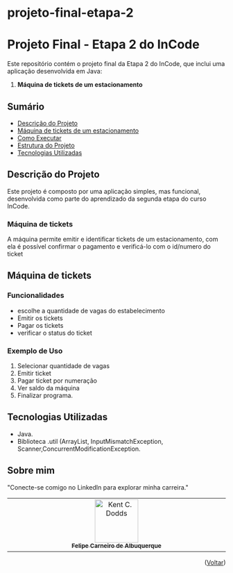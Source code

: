 # projeto-final-etapa-2
# Projeto Final - Etapa 2 do InCode

Este repositório contém o projeto final da Etapa 2 do InCode, que inclui uma aplicação desenvolvida em Java:

1. **Máquina de tickets de um estacionamento**

## Sumário

- [Descrição do Projeto](#descrição-do-projeto)
- [Máquina de tickets de um estacionamento](#Máquina-de-tickets)
- [Como Executar](#como-executar)
- [Estrutura do Projeto](#estrutura-do-projeto)
- [Tecnologias Utilizadas](#tecnologias-utilizadas)

## Descrição do Projeto

Este projeto é composto por uma aplicação simples, mas funcional, desenvolvida como parte do aprendizado da segunda etapa  do curso InCode.

### Máquina de tickets

A máquina permite emitir e identificar tickets de um estacionamento, com ela é possível confirmar o pagamento e verificá-lo com o id/numero do ticket

## Máquina de tickets

### Funcionalidades

- escolhe a quantidade de vagas do estabelecimento
- Emitir os tickets
- Pagar os tickets
- verificar o status do ticket

### Exemplo de Uso

1. Selecionar quantidade de vagas
2. Emitir ticket
3. Pagar ticket por numeração
4. Ver saldo da máquina
5. Finalizar programa.



## Tecnologias Utilizadas
- Java.
- Biblioteca .util (ArrayList, InputMismatchException, Scanner,ConcurrentModificationException.



## Sobre mim 
"Conecte-se comigo no LinkedIn para explorar minha carreira."
<table>
  <tbody>
    <tr>
      <td align="center" valign="top" width="14.28%"><a href="https://www.linkedin.com/in/felipe-carneiro-de-albuquerque-sarmanho-9521b0306/"><img src="https://media.licdn.com/dms/image/v2/D4D03AQEWeYxCRk25OA/profile-displayphoto-shrink_100_100/profile-displayphoto-shrink_100_100/0/1713982510114?e=1730937600&v=beta&t=JC9nJ_SJPmwjQLX3tIjtATa4mvmf6yN3OTfR46MLOd0" width="100px;" alt="Kent C. Dodds"/><br /><sub><b>Felipe Carneiro de Albuquerque</b></sub></a><br />
    </tr>
  </tbody>
</table>

<p align="right">(<a href="#readme-top">Voltar</a>)</p>
